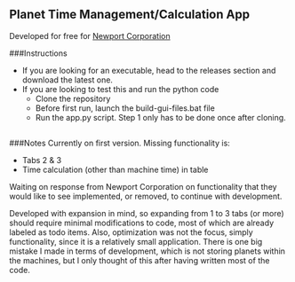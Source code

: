 ## Planet Time Management/Calculation App
Developed for free for [Newport Corporation](https://www.newport.com/)

###Instructions
- If you are looking for an executable, head to the releases section and download the latest one.
- If you are looking to test this and run the python code
    - Clone the repository
    - Before first run, launch the build-gui-files.bat file
    - Run the app.py script. Step 1 only has to be done once after cloning.
##
###Notes
Currently on first version. Missing functionality is:
- Tabs 2 & 3
- Time calculation (other than machine time) in table

Waiting on response from Newport Corporation on functionality that they would like to see implemented, or removed, to continue with development.

Developed with expansion in mind, so expanding from 1 to 3 tabs (or more) should require minimal modifications to code, most of which are already labeled as todo items. Also, optimization was not the focus, simply functionality, since it is a relatively small application. There is one big mistake I made in terms of development, which is not storing planets within the machines, but I only thought of this after having written most of the code.
